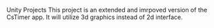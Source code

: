 Unity Projects
This project is an extended and imrpoved version of the CsTimer app.
It will utilize 3d graphics instead of 2d interface.
